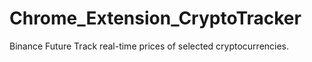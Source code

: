 # Chrome_Extension_CryptoTracker
Binance Future Track real-time prices of selected cryptocurrencies.
